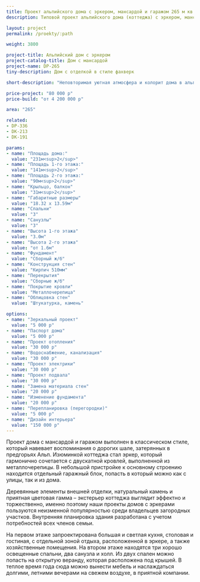 ```yaml
---
title: Проект альпийского дома с эркером, мансардой и гаражом 265 м кв
description: Типовой проект альпийского дома (коттеджа) с эркером, мансардой и гаражом, из кирпича, газобетона или пеноблоков. Площадь&#58; 265 м.кв.

layout: project
permalink: /proekty/:path

weight: 3800

project-title: Альпийский дом с эркером
project-catalog-title: Дом с мансардой
project-name: DP-265
tiny-description: Дом с отделкой в стиле фахверк

short-description: "Неповторимая уютная атмосфера и колорит дома в альпийском стиле рассчитаны на постоянное проживание в нем и отдых. Гостиная с эркером это возможность для реализации Ваших самых необычных и смелых идей. Эркер делает просторный зал нестандартным и солнечным. Большая спальня на втором этаже выходит на веранду, с которой можно наблюдать за прибывающими гостями. Общая площадь коттеджа 231 м<sup>2</sup>. Он возводится из кирпича, облицовывается штукатуркой и камнем."

price-project: "80 000 р"
price-build: "от 4 200 000 р"

area: "265"

related:
- DP-336
- DK-213
- DK-191

params:
- name: "Площадь дома:"
  value: "231м<sup>2</sup>"
- name: "Площадь 1-го этажа:"
  value: "141м<sup>2</sup>"
- name: "Площадь 2-го этажа:"
  value: "90м<sup>2</sup>"
- name: "Крыльцо, балкон"
  value: "31м<sup>2</sup>"
- name: "Габаритные размеры"
  value: "18.32 x 13.59м"
- name: "Спальни"
  value: "3"
- name: "Санузлы"
  value: "3"
- name: "Высота 1-го этажа"
  value: "3.0м"
- name: "Высота 2-го этажа"
  value: "от 1.6м"
- name: "Фундамент"
  value: "Сборный ж/б"
- name: "Конструкция стен"
  value: "Кирпич 510мм"
- name: "Перекрытия"
  value: "Сборные ж/б"
- name: "Покрытие кровли"
  value: "Металлочерепица"
- name: "Облицовка стен"
  value: "Штукатурка, камень"

options:
- name: "Зеркальный проект"
  value: "5 000 р"
- name: "Паспорт дома"
  value: "5 000 р"
- name: "Проект отопления"
  value: "30 000 р"
- name: "Водоснабжение, канализация"
  value: "30 000 р"
- name: "Проект электрики"
  value: "30 000 р"
- name: "Проект подвала"
  value: "30 000 р"
- name: "Замена материала стен"
  value: "20 000 р"
- name: "Изменение фундамента"
  value: "20 000 р"
- name: "Перепланировка (перегородки)"
  value: "5 000 р"
- name: "Дизайн интерьера"
  value: "150 000 р"
---
```

Проект дома с мансардой и гаражом выполнен в классическом стиле, который навевает воспоминания о дорогих шале, затерянных в предгорьях Альп. Изюминкой коттеджа стал эркер, который гармонично сочетается с двускатной кровлей, выполненной из металлочерепицы. В небольшой пристройке к основному строению находится отдельный гаражный блок, попасть в который можно как с улицы, так и из дома.

Деревянные элементы внешней отделки, натуральный камень и приятная цветовая гамма – экстерьер коттеджа выглядит эффектно и торжественно, именно поэтому наши проекты домов с эркерами пользуются неизменной популярностью среди владельцев загородных участков. Внутренняя планировка здания разработана с учетом потребностей всех членов семьи.

На первом этаже запроектирована большая и светлая кухня, столовая и гостиная, с отдельной зоной отдыха, расположенной в эркере, а также хозяйственные помещения. На втором этаже находятся три хорошо освещенные спальни, два санузла и холл. Из двух спален можно попасть на открытую веранду, которая расположена под крышей. В теплое время года сюда можно вынести мебель и наслаждаться долгими, летними вечерами на свежем воздухе, в приятной компании.